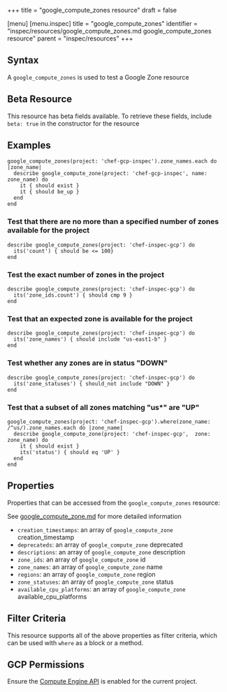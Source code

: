 +++
title = "google_compute_zones resource"
draft = false

[menu]
  [menu.inspec]
    title = "google_compute_zones"
    identifier = "inspec/resources/google_compute_zones.md google_compute_zones resource"
    parent = "inspec/resources"
+++


## Syntax
A `google_compute_zones` is used to test a Google Zone resource


## Beta Resource
This resource has beta fields available. To retrieve these fields, include `beta: true` in the constructor for the resource

## Examples
```
google_compute_zones(project: 'chef-gcp-inspec').zone_names.each do |zone_name|
  describe google_compute_zone(project: 'chef-gcp-inspec', name: zone_name) do
    it { should exist }
    it { should be_up }
  end
end
```

### Test that there are no more than a specified number of zones available for the project

    describe google_compute_zones(project: 'chef-inspec-gcp') do
      its('count') { should be <= 100}
    end

### Test the exact number of zones in the project

    describe google_compute_zones(project: 'chef-inspec-gcp') do
      its('zone_ids.count') { should cmp 9 }
    end

### Test that an expected zone is available for the project

    describe google_compute_zones(project: 'chef-inspec-gcp') do
      its('zone_names') { should include "us-east1-b" }
    end

### Test whether any zones are in status "DOWN"

    describe google_compute_zones(project: 'chef-inspec-gcp') do
      its('zone_statuses') { should_not include "DOWN" }
    end

### Test that a subset of all zones matching "us*" are "UP"

    google_compute_zones(project: 'chef-inspec-gcp').where(zone_name: /^us/).zone_names.each do |zone_name|
      describe google_compute_zone(project: 'chef-inspec-gcp',  zone: zone_name) do
        it { should exist }
        its('status') { should eq 'UP' }
      end
    end

## Properties
Properties that can be accessed from the `google_compute_zones` resource:

See [google_compute_zone.md](google_compute_zone.md) for more detailed information
  * `creation_timestamps`: an array of `google_compute_zone` creation_timestamp
  * `deprecateds`: an array of `google_compute_zone` deprecated
  * `descriptions`: an array of `google_compute_zone` description
  * `zone_ids`: an array of `google_compute_zone` id
  * `zone_names`: an array of `google_compute_zone` name
  * `regions`: an array of `google_compute_zone` region
  * `zone_statuses`: an array of `google_compute_zone` status
  * `available_cpu_platforms`: an array of `google_compute_zone` available_cpu_platforms

## Filter Criteria
This resource supports all of the above properties as filter criteria, which can be used
with `where` as a block or a method.

## GCP Permissions

Ensure the [Compute Engine API](https://console.cloud.google.com/apis/library/compute.googleapis.com/) is enabled for the current project.
